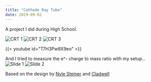 ```yaml
---
title: "Cathode Ray Tube"
date: 2019-09-02
---
```


A project I did during High School.

![CRT 1](/crt/crt1.jpg)
![CRT 2](/crt/crt2.jpg)
![CRT 3](/crt/crt3.jpg)

{{< youtube id="T7H3Pw8X9eo" >}}

And I tried to measure the e^- charge to mass ratio with my setup...
![Slide 1](/crt/slide1.PNG)
![Slide 2](/crt/slide2.PNG)


Based on the design by [Nyle Steiner](http://www.sparkbangbuzz.com/crt/crt6.htm) and [Cladwell](https://www.youtube.com/watch?v=nMOjiZR7R6U)
